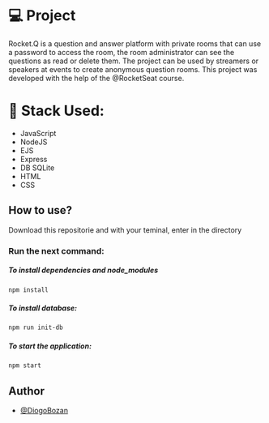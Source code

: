 # 💻 Project

Rocket.Q is a question and answer platform with private rooms that can use a password to access the room, the room administrator can see the questions as read or delete them. The project can be used by streamers or speakers at events to create anonymous question rooms.
This project was developed with the help of the @RocketSeat course.

# 🚀 Stack Used:

- JavaScript
- NodeJS
- EJS
- Express
- DB SQLite
- HTML
- CSS

## How to use?

Download this repositorie and with your teminal, enter in the directory

### Run the next command:

##### To install dependencies and node_modules

```bash
npm install
```

##### To install database:

```bash
npm run init-db
```

##### To start the application:

```bash
npm start
```

## Author

- [@DiogoBozan](https://github.com/DiogoBozan)

 <!--

# RODAR O PROJETO NO PC:
### Fazer o clone do repertorio do GITHUB.

### Instalar o node_modules:
```bash
npm install
```

### Rodar a database:
```bash
npm run init-db
```

### Rodar o projeto:
```bash
npm start
```

## VIDEOS YOUTUBE:

# AULA 1:https://www.youtube.com/watch?v=yRZLxPljwPk
# AULA 2:https://www.youtube.com/watch?v=u3GwJb8zUrY
# AULA 3:https://www.youtube.com/watch?v=RkBccVmkqPM
# AULA 4:https://www.youtube.com/watch?v=sCVJvHBJ44Y
# AULA 5:https://www.youtube.com/watch?v=ddVZ-Vj6iqk


## FIGMA:

https://www.figma.com/file/vp3iFfd1ohCbHyDX9jCiQi/Roquet.q-%2302?node-id=159%3A1143

## VIDEOS NOTION:

https://jakeliny.com.br/NLW-Together-Miss-o-Discover-bef8183a3c704197be9b2c5627df2d82

## ATALHO UBUNTO:

explorer.exe . => abre a pasta de origem no windows

# Instalações:
---

## Instalando NODE

###### OBS: (automaticamente instalou o packge.json):

```bash
npm init -y
```

## Instalando EJS

###### OBS:(automaticamente instalou o package.lock) - O EJS é uma engine de visualização, com ele conseguimos de uma maneira fácil e simples transportar dados do back-end para o front-end, basicamente conseguimos utilizar códigos em javascript no html de nossas páginas:

```bash
npm install ejs
```

## Instalando Express:

###### OBS: (O Express é um framework incrível e possui diversas características que facilitam o desenvolvimento de nossas aplicações. Dentre suas principais características, podemos citar:

###### -Possui um sistema de rotas completo;

###### -Possibilita o tratamento de exceções dentro da aplicação;

###### -Permite a integração de vários sistemas de templates que facilitam a criação de páginas web para suas aplicações;

###### -Gerencia diferentes requisições HTTP com seus mais diversos verbos;

###### -Feito para a criação rápida de aplicações utilizando um conjunto pequeno de arquivos e pastas;)

```bash
npm install express
```

## Instalando NODEMON

###### OBS: O nodemon é uma ferramenta que vai fazer com que o projeto faça o reload sozinho.

```bash
npm install nodemon -D
```

---

## banco de dados utilizado: SQLITE

## Instalando DB SQLITE:

```bash
npm install sqlite
```

## Instalando DB SQLITE3:

```bash
npm install sqlite3
```

## COMANDO PARA RODAR O DB:

```bash
npm run init-db
```

## Server.Js

Irá ajudar a iniciar o nosso servidor;
O nosso node é como se fosse um servidor, assim nosso projeto irá rodar dentro do node para mostrar no navegador.

# RODAR PROJETO: npm start

# Video sobre server e NODE e Packages na aula nº 4;
 -->

